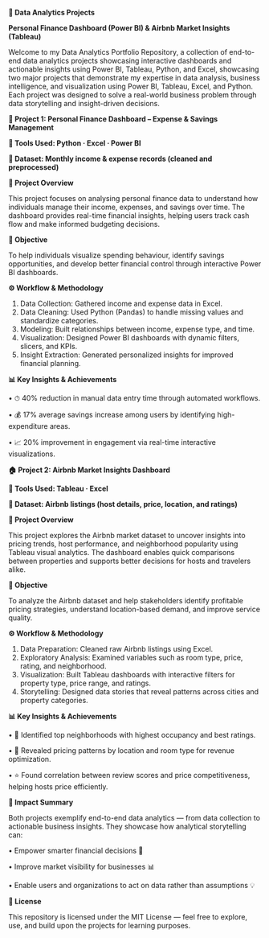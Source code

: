 **🧠 Data Analytics Projects**

**Personal Finance Dashboard (Power BI) & Airbnb Market Insights (Tableau)**

Welcome to my Data Analytics Portfolio Repository, a collection of end-to-end data analytics projects showcasing interactive dashboards and actionable insights using Power BI, Tableau, Python, and Excel, showcasing two major projects that demonstrate my expertise in data analysis, business intelligence, and visualization using Power BI, Tableau, Excel, and Python.
Each project was designed to solve a real-world business problem through data storytelling and insight-driven decisions.

**💼 Project 1: Personal Finance Dashboard – Expense & Savings Management**

**🧰 Tools Used: Python · Excel · Power BI**

**📂 Dataset: Monthly income & expense records (cleaned and preprocessed)**

**🧩 Project Overview**

This project focuses on analysing personal finance data to understand how individuals manage their income, expenses, and savings over time.
The dashboard provides real-time financial insights, helping users track cash flow and make informed budgeting decisions.

**🎯 Objective**

To help individuals visualize spending behaviour, identify savings opportunities, and develop better financial control through interactive Power BI dashboards.

**⚙️ Workflow & Methodology**

1.	Data Collection: Gathered income and expense data in Excel.
2.	Data Cleaning: Used Python (Pandas) to handle missing values and standardize categories.
3.	Modeling: Built relationships between income, expense type, and time.
4.	Visualization: Designed Power BI dashboards with dynamic filters, slicers, and KPIs.
5.	Insight Extraction: Generated personalized insights for improved financial planning.
   
**📊 Key Insights & Achievements**

•	⏱ 40% reduction in manual data entry time through automated workflows.

•	💰 17% average savings increase among users by identifying high-expenditure areas.

•	📈 20% improvement in engagement via real-time interactive visualizations.






**🏠 Project 2: Airbnb Market Insights Dashboard**

**🧰 Tools Used: Tableau · Excel**

**📂 Dataset: Airbnb listings (host details, price, location, and ratings)**

**🧩 Project Overview**

This project explores the Airbnb market dataset to uncover insights into pricing trends, host performance, and neighborhood popularity using Tableau visual analytics.
The dashboard enables quick comparisons between properties and supports better decisions for hosts and travelers alike.

**🎯 Objective**

To analyze the Airbnb dataset and help stakeholders identify profitable pricing strategies, understand location-based demand, and improve service quality.

**⚙️ Workflow & Methodology**

1.	Data Preparation: Cleaned raw Airbnb listings using Excel.
2.	Exploratory Analysis: Examined variables such as room type, price, rating, and neighborhood.
3.	Visualization: Built Tableau dashboards with interactive filters for property type, price range, and ratings.
4.	Storytelling: Designed data stories that reveal patterns across cities and property categories.

**📊 Key Insights & Achievements**

•	📍 Identified top neighborhoods with highest occupancy and best ratings.

•	💸 Revealed pricing patterns by location and room type for revenue optimization.

•	⭐ Found correlation between review scores and price competitiveness, helping hosts price efficiently.

**🚀 Impact Summary**

Both projects exemplify end-to-end data analytics — from data collection to actionable business insights.
They showcase how analytical storytelling can:

•	Empower smarter financial decisions 🧾

•	Improve market visibility for businesses 📊

•	Enable users and organizations to act on data rather than assumptions 💡

**🪪 License**

This repository is licensed under the MIT License — feel free to explore, use, and build upon the projects for learning purposes.
